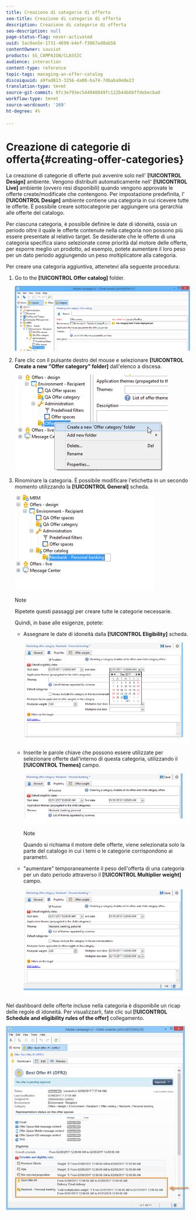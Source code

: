 ```yaml
---
title: Creazione di categorie di offerta
seo-title: Creazione di categorie di offerta
description: Creazione di categorie di offerta
seo-description: null
page-status-flag: never-activated
uuid: 5ac0ae5e-1731-4699-b4ef-f3867ad0ab58
contentOwner: sauviat
products: SG_CAMPAIGN/CLASSIC
audience: interaction
content-type: reference
topic-tags: managing-an-offer-catalog
discoiquuid: a9fad813-3256-4a00-ba74-7dbaba9e8e23
translation-type: tm+mt
source-git-commit: 8fc3e793ec544948049fc122b44b6bffdebecba0
workflow-type: tm+mt
source-wordcount: '269'
ht-degree: 4%

---
```



# Creazione di categorie di offerta{#creating-offer-categories}

La creazione di categorie di offerte può avvenire solo nell&#39; **[!UICONTROL Design]** ambiente. Vengono distribuiti automaticamente nell&#39; **[!UICONTROL Live]** ambiente (ovvero resi disponibili) quando vengono approvate le offerte create/modificate che contengono. Per impostazione predefinita, l&#39; **[!UICONTROL Design]** ambiente contiene una categoria in cui ricevere tutte le offerte. È possibile creare sottocategorie per aggiungere una gerarchia alle offerte del catalogo.

Per ciascuna categoria, è possibile definire le date di idoneità, ossia un periodo oltre il quale le offerte contenute nella categoria non possono più essere presentate al relativo target. Se desiderate che le offerte di una categoria specifica siano selezionate come priorità dal motore delle offerte, per esporre meglio un prodotto, ad esempio, potete aumentare il loro peso per un dato periodo aggiungendo un peso moltiplicatore alla categoria.

Per creare una categoria aggiuntiva, attenetevi alla seguente procedura:

1. Go to the **[!UICONTROL Offer catalog]** folder.

   ![](assets/offer_cat_create_001.png)

1. Fare clic con il pulsante destro del mouse e selezionare **[!UICONTROL Create a new "Offer category" folder]** dall&#39;elenco a discesa.

   ![](assets/offer_cat_create_002.png)

1. Rinominare la categoria. È possibile modificare l&#39;etichetta in un secondo momento utilizzando la **[!UICONTROL General]** scheda.

   ![](assets/offer_cat_create_003.png)

   >[!NOTE]
   >
   >Ripetete questi passaggi per creare tutte le categorie necessarie.

   Quindi, in base alle esigenze, potete:

   * Assegnare le date di idoneità dalla **[!UICONTROL Eligibility]** scheda.

      ![](assets/offer_cat_create_004.png)

   * Inserite le parole chiave che possono essere utilizzate per selezionare offerte dall&#39;interno di questa categoria, utilizzando il **[!UICONTROL Themes]** campo.

      ![](assets/offer_cat_create_005.png)

      >[!NOTE]
      >
      >Quando si richiama il motore delle offerte, viene selezionata solo la parte del catalogo in cui i temi o le categorie corrispondono ai parametri.

   * &quot;aumentare&quot; temporaneamente il peso dell&#39;offerta di una categoria per un dato periodo attraverso il **[!UICONTROL Multiplier weight]** campo.

      ![](assets/offer_cat_create_006.png)

Nel dashboard delle offerte incluse nella categoria è disponibile un ricap delle regole di idoneità. Per visualizzarli, fate clic sul **[!UICONTROL Schedule and eligibility rules of the offer]** collegamento.

![](assets/offer_create_006.png)

